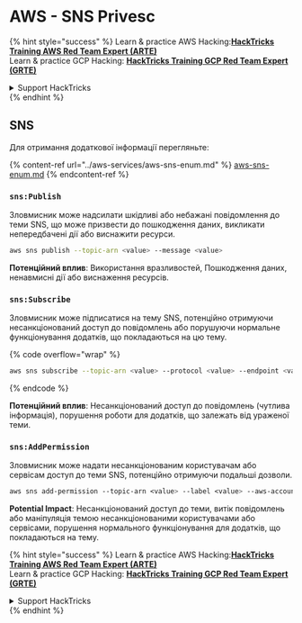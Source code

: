 # AWS - SNS Privesc

{% hint style="success" %}
Learn & practice AWS Hacking:<img src="../../../.gitbook/assets/image (1).png" alt="" data-size="line">[**HackTricks Training AWS Red Team Expert (ARTE)**](https://training.hacktricks.xyz/courses/arte)<img src="../../../.gitbook/assets/image (1).png" alt="" data-size="line">\
Learn & practice GCP Hacking: <img src="../../../.gitbook/assets/image (2).png" alt="" data-size="line">[**HackTricks Training GCP Red Team Expert (GRTE)**<img src="../../../.gitbook/assets/image (2).png" alt="" data-size="line">](https://training.hacktricks.xyz/courses/grte)

<details>

<summary>Support HackTricks</summary>

* Check the [**subscription plans**](https://github.com/sponsors/carlospolop)!
* **Join the** 💬 [**Discord group**](https://discord.gg/hRep4RUj7f) or the [**telegram group**](https://t.me/peass) or **follow** us on **Twitter** 🐦 [**@hacktricks\_live**](https://twitter.com/hacktricks\_live)**.**
* **Share hacking tricks by submitting PRs to the** [**HackTricks**](https://github.com/carlospolop/hacktricks) and [**HackTricks Cloud**](https://github.com/carlospolop/hacktricks-cloud) github repos.

</details>
{% endhint %}

## SNS

Для отримання додаткової інформації перегляньте:

{% content-ref url="../aws-services/aws-sns-enum.md" %}
[aws-sns-enum.md](../aws-services/aws-sns-enum.md)
{% endcontent-ref %}

### `sns:Publish`

Зловмисник може надсилати шкідливі або небажані повідомлення до теми SNS, що може призвести до пошкодження даних, викликати непередбачені дії або виснажити ресурси.
```bash
aws sns publish --topic-arn <value> --message <value>
```
**Потенційний вплив**: Використання вразливостей, Пошкодження даних, ненавмисні дії або виснаження ресурсів.

### `sns:Subscribe`

Зловмисник може підписатися на тему SNS, потенційно отримуючи несанкціонований доступ до повідомлень або порушуючи нормальне функціонування додатків, що покладаються на цю тему.

{% code overflow="wrap" %}
```bash
aws sns subscribe --topic-arn <value> --protocol <value> --endpoint <value>
```
{% endcode %}

**Потенційний вплив**: Несанкціонований доступ до повідомлень (чутлива інформація), порушення роботи для додатків, що залежать від ураженої теми.

### `sns:AddPermission`

Зловмисник може надати несанкціонованим користувачам або сервісам доступ до теми SNS, потенційно отримуючи подальші дозволи.
```css
aws sns add-permission --topic-arn <value> --label <value> --aws-account-id <value> --action-name <value>
```
**Potential Impact**: Несанкціонований доступ до теми, витік повідомлень або маніпуляція темою несанкціонованими користувачами або сервісами, порушення нормального функціонування для додатків, що покладаються на тему.

{% hint style="success" %}
Learn & practice AWS Hacking:<img src="../../../.gitbook/assets/image (1).png" alt="" data-size="line">[**HackTricks Training AWS Red Team Expert (ARTE)**](https://training.hacktricks.xyz/courses/arte)<img src="../../../.gitbook/assets/image (1).png" alt="" data-size="line">\
Learn & practice GCP Hacking: <img src="../../../.gitbook/assets/image (2).png" alt="" data-size="line">[**HackTricks Training GCP Red Team Expert (GRTE)**<img src="../../../.gitbook/assets/image (2).png" alt="" data-size="line">](https://training.hacktricks.xyz/courses/grte)

<details>

<summary>Support HackTricks</summary>

* Check the [**subscription plans**](https://github.com/sponsors/carlospolop)!
* **Join the** 💬 [**Discord group**](https://discord.gg/hRep4RUj7f) or the [**telegram group**](https://t.me/peass) or **follow** us on **Twitter** 🐦 [**@hacktricks\_live**](https://twitter.com/hacktricks\_live)**.**
* **Share hacking tricks by submitting PRs to the** [**HackTricks**](https://github.com/carlospolop/hacktricks) and [**HackTricks Cloud**](https://github.com/carlospolop/hacktricks-cloud) github repos.

</details>
{% endhint %}
